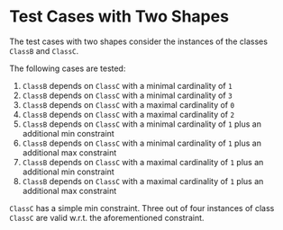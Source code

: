 # Test Cases with Two Shapes

The test cases with two shapes consider the instances of the classes `ClassB` and `ClassC`.

The following cases are tested:
1. `ClassB` depends on `ClassC` with a minimal cardinality of `1`
2. `ClassB` depends on `ClassC` with a minimal cardinality of `3`
3. `ClassB` depends on `ClassC` with a maximal cardinality of `0`
4. `ClassB` depends on `ClassC` with a maximal cardinality of `2`
5. `ClassB` depends on `ClassC` with a minimal cardinality of `1` plus an additional min constraint
6. `ClassB` depends on `ClassC` with a minimal cardinality of `1` plus an additional max constraint
7. `ClassB` depends on `ClassC` with a maximal cardinality of `1` plus an additional min constraint
8. `ClassB` depends on `ClassC` with a maximal cardinality of `1` plus an additional max constraint

`ClassC` has a simple min constraint. Three out of four instances of class `ClassC` are valid w.r.t. the aforementioned constraint.
